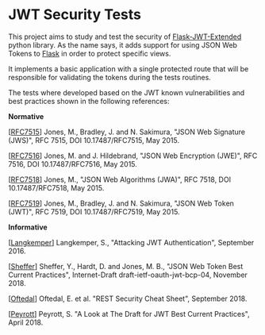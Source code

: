 JWT Security Tests
==================

This project aims to study and test the security of [Flask-JWT-Extended](https://flask-jwt-extended.readthedocs.io)
python library. As the name says, it adds support for using JSON Web Tokens to
[Flask](https://http://flask.pocoo.org/) in order to protect specific views.

It implements a basic application with a single protected route that will be responsible for validating the tokens
during the tests routines.

The tests where developed based on the JWT known vulnerabilities and best practices shown in the following
references:

**Normative**

[[RFC7515](https://tools.ietf.org/html/rfc7515)] Jones, M., Bradley, J. and N. Sakimura, "JSON Web Signature (JWS)", RFC 7515, DOI 10.17487/RFC7515, May 2015.

[[RFC7516](https://tools.ietf.org/html/rfc7516)] Jones, M. and J. Hildebrand, "JSON Web Encryption (JWE)", RFC 7516, DOI 10.17487/RFC7516, May 2015.

[[RFC7518](https://tools.ietf.org/html/rfc7518)] Jones, M., "JSON Web Algorithms (JWA)", RFC 7518, DOI 10.17487/RFC7518, May 2015.

[[RFC7519](https://tools.ietf.org/html/rfc7519)] Jones, M., Bradley, J. and N. Sakimura, "JSON Web Token (JWT)", RFC 7519, DOI 10.17487/RFC7519, May 2015.

**Informative**

[[Langkemper](https://www.sjoerdlangkemper.nl/2016/09/28/attacking-jwt-authentication/)] Langkemper, S., "Attacking JWT Authentication", September 2016.

[[Sheffer](https://tools.ietf.org/html/draft-ietf-oauth-jwt-bcp-04)] Sheffer, Y., Hardt, D. and Jones, M. B., "JSON Web Token Best Current Practices", Internet-Draft draft-ietf-oauth-jwt-bcp-04, November 2018.

[[Oftedal](https://www.owasp.org/index.php/REST_Security_Cheat_Sheet#JWT)] Oftedal, E. et al. "REST Security Cheat Sheet", September 2018.

[[Peyrott](https://auth0.com/blog/a-look-at-the-latest-draft-for-jwt-bcp/)]    Peyrott, S. "A Look at The Draft for JWT Best Current Practices", April 2018.